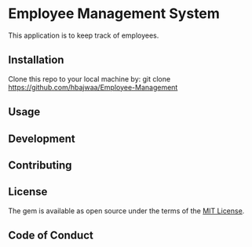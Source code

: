 
# Employee Management System

This application is to keep track of employees.


## Installation

Clone this repo to your local machine by:
git clone https://github.com/hbajwaa/Employee-Management

## Usage



## Development



## Contributing




## License

The gem is available as open source under the terms of the [MIT License](https://opensource.org/licenses/MIT).

## Code of Conduct

